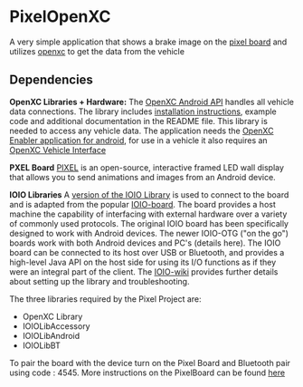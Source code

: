 PixelOpenXC 
============

A very simple application that shows a brake image on the [pixel board](http://ledpixelart.com) and utilizes [openxc](http://openxcplatform.com) to get the data from the vehicle

## Dependencies

**OpenXC Libraries + Hardware:** The [OpenXC Android
API](https://github.com/openxc/openxc-android) handles all vehicle data
connections. The library includes [installation
instructions](http://openxcplatform.com/android/api-guide.html), example code
and additional documentation in the README file. This library is needed to
access any vehicle data. The application needs the [OpenXC Enabler application for android](https://github.com/openxc/openxc-android), for use in a vehicle it also requires an [OpenXC Vehicle Interface](http://openxcplatform.com/vehicle-interface/hardware.html#ford-reference-design)

**PXEL Board** [PIXEL](http://ledpixelart.com/) is an open-source, interactive framed LED wall display that allows you to send animations and images from an Android device.

**IOIO Libraries** A [version of the IOIO Library](https://github.com/openxc/pixel-openxc-ioio) is used to connect to the board and is adapted from the popular [IOIO-board](https://github.com/ytai/ioio/). The board provides a host machine the capability of interfacing with external hardware over a variety of commonly used protocols. The original IOIO board has been specifically designed to work with Android devices. The newer IOIO-OTG ("on the go") boards work with both Android devices and PC's (details here). The IOIO board can be connected to its host over USB or Bluetooth, and provides a high-level Java API on the host side for using its I/O functions as if they were an integral part of the client. The [IOIO-wiki](https://github.com/ytai/ioio/wiki) provides further details about setting up the library and troubleshooting.

The three libraries required by the Pixel Project are:
- OpenXC Library
- IOIOLibAccessory
- IOIOLibAndroid
- IOIOLibBT

To pair the board with the device turn on the Pixel Board and Bluetooth pair using code : 4545. More instructions on the PixelBoard can be found [here](http://ledpixelart.com/for-developers-2/)
